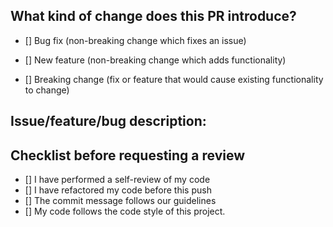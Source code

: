 ## What kind of change does this PR introduce?

- [] Bug fix (non-breaking change which fixes an issue)

- [] New feature (non-breaking change which adds functionality)

- [] Breaking change (fix or feature that would cause existing functionality to change)

## Issue/feature/bug description: 

## Checklist before requesting a review
- [] I have performed a self-review of my code
- [] I have refactored my code before this push
- [] The commit message follows our guidelines
- [] My code follows the code style of this project.

